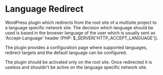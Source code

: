 # Language Redirect

WordPress plugin which redirects from the root site of a multisite project to a language specific network site. The decision which language should be used is based in the browser language of the user which is usually sent as 'Accept-Language' header (PHP: $_SERVER['HTTP_ACCEPT_LANGUAGE']).

The plugin provides a configuration page where supported languages, redirect targets and the default language can be configured.

The plugin should be activated only on the root site. Once redirected it is useless and shouldn't be active on the language specific network site.